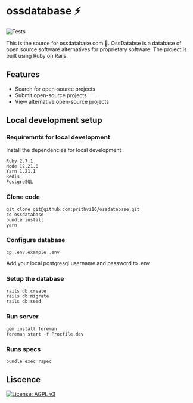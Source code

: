 #  ossdatabase ⚡️

![Tests](https://github.com/prithvi16/ossdatabase/actions/workflows/workflow.yml/badge.svg)


This is the source for ossdatabase.com 🚀. OssDatabse is a database of open source software alternatives for proprietary software. The project is built using Ruby on Rails. 

## Features
 - Search for open-source projects
 - Submit open-source projects
 - View alternative open-source projects


## Local development setup

### Requiremnts for local development

Install the dependencies for local development

```
Ruby 2.7.1
Node 12.21.0
Yarn 1.21.1
Redis
PostgreSQL
```
### Clone code
  
``` 
git clone git@github.com:prithvi16/ossdatabase.git
cd ossdatabase
bundle install
yarn
```
### Configure database
  
  ```
  cp .env.example .env
  ```
Add your local postgresql username and password to .env
### Setup the database

```
rails db:create
rails db:migrate
rails db:seed
```

### Run server
  
  ```
  gem install foreman
  foreman start -f Procfile.dev
  ```

### Runs specs
  
  ```
  bundle exec rspec
  ```

## Liscence 
[![License: AGPL v3](https://img.shields.io/badge/License-AGPL_v3-blue.svg)](https://www.gnu.org/licenses/agpl-3.0)
